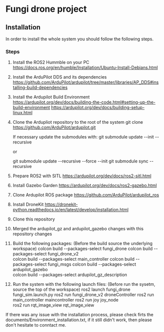 # Fungi drone project

## Installation
In order to install the whole system you should follow the following steps.

### Steps

1. Install the ROS2 Hummble on your PC
    https://docs.ros.org/en/humble/Installation/Ubuntu-Install-Debians.html

2. Install the ArduPilot DDS and its dependencies 
    https://github.com/ArduPilot/ardupilot/tree/master/libraries/AP_DDS#installing-build-dependencies

3. Install the Ardupilot Build Environment
    https://ardupilot.org/dev/docs/building-the-code.html#setting-up-the-build-environment
    https://ardupilot.org/dev/docs/building-setup-linux.html

4. Clone the Ardupliot repository to the root of the system
    git clone https://github.com/ArduPilot/ardupilot.git

    If necessary update the submodules with: 
    git submodule update --init --recursive

    or

    git submodule update --recursive --force --init
    git submodule sync --recursive

5. Prepare ROS2 with SITL
    https://ardupilot.org/dev/docs/ros2-sitl.html

6. Install Gazebo Garden
    https://ardupilot.org/dev/docs/ros2-gazebo.html

7. Clone Ardupilot ROS package
    https://github.com/ArduPilot/ardupilot_ros

8. Install DroneKit
    https://dronekit-python.readthedocs.io/en/latest/develop/installation.html

9. Clone this repository

10. Merged the ardupilot_gz and ardupilot_gazebo changes with this repository changes

11. Build the following packages:
    (Before the build source the underlying workspace)
    colcon build --packages-select fungi_drone 
    colcon build --packages-select fungi_drone_v2  
    colcon build --packages-select main_controller 
    colcon build --packages-select fungi_msgs 
    colcon build --packages-select ardupilot_gazebo  
    colcon build --packages-select ardupilot_gz_description 

12. Run the system with the following launch files:
    (Before run the sysetm, source the top of the workspace)
    ros2 launch fungi_drone fungi_sim.launch.py 
    ros2 run fungi_drone_v2 droneController 
    ros2 run main_controller maincontroller 
    ros2 run joy joy_node  
    ros2 run rqt_image_view rqt_image_view 


If there was any issue with the installation process, please check firts the documents/Environment_installation.txt, if it still didn't work, then please don't hesitate to conntact me.

